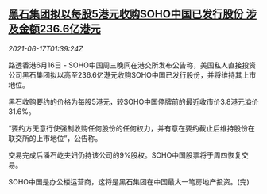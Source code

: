 <!--1623895262000-->
[黑石集团拟以每股5港元收购SOHO中国已发行股份 涉及金额236.6亿港元](https://cn.reuters.com/article/blackstone-soho-china-0616-wedn-idCNKCS2DT04I)
------

<div><i>2021-06-17T01:39:24Z</i></div><p>路透香港6月16日 - SOHO中国周三晚间在港交所发布公告称，美国私人直接投资公司黑石集团拟以高至236.6亿港元收购SOHO中国已发行股份，并将维持其上市地位。</p><p>黑石收购要约的价格为每股5港元，较SOHO中国停牌前的最近收市价3.8港元溢价31.6%。</p><p>“要约方无意行使强制收购任何股份的任何权力，并有意在要约截止后维持股份在联交所的上市地位”，公告称。</p><p>交易完成后潘石屹夫妇仍持该公司的9%股权。SOHO中国股票将于周四恢复交易。</p><p>SOHO中国是办公楼运营商，这将是黑石集团在中国最大一笔房地产投资。(完)</p>
